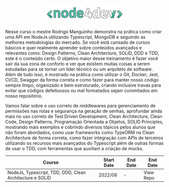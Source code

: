 <h1 align="center">
    <img width="50%"  alt="Node4Devs Logo" title="Node4Devs Logo" src="./readme/assets/images/nodefourdevs-logo.png" />
</h1>

Nesse curso o mestre Rodrigo Manguinho demonstra na prática como criar uma API em NodeJs utilizando Typescript, MongoDB e seguindo as melhores metodologias do mercado. Se você está cansado de cursos básicos e quer realmente aprender sobre conteúdos avançados e relevantes como: Design Patterns, Clean Architecture, SOLID, DDD e TDD, este é o conteúdo certo. O objetivo maior desse treinamento é fazer você sair da sua zona de conforto e ver que existem muitas coisas a serem estudadas para se tornar um líder técnico ou um arquiteto de software. Além de tudo isso, é mostrado na prática como utilizar o Git, Docker, Jest, CI/CD, Swagger da forma correta e como fazer para manter nosso código sempre limpo, organizado e bem estruturado, criando inclusive travas para evitar que códigos defeituosos ou mal formatados sejam commitados em nosso repositório.

Vamos falar sobre o uso correto de middlewares para gerenciamento de permissões nas rotas e segurança na geração de senhas, aprofundar ainda mais no uso correto de Test Driven Development, Clean Architecture, Clean Code, Design Patterns, Programação Orientada a Objetos, SOLID Principles, mostrando mais exemplos e cobrindo diversos tópicos pelos alunos que não foram abordados, como usar frameworks como TypeORM na Clean Architecture de forma correta, como fazer integração com APIs de terceiros utilizando os recursos mais avançados do Typescript além de outras formas de usar o TDD, com ferramentas que auxiliam a criação de mocks.

<div align="center">

| Course                                                   | Start Date | End Date | End Date  |
| -------------------------------------------------------- | ---------- | -------- | --------- |
| NodeJs, Typescript, TDD, DDD, Clean Architecture e SOLID | 2022/06    | -        | View Repo |

</div>
